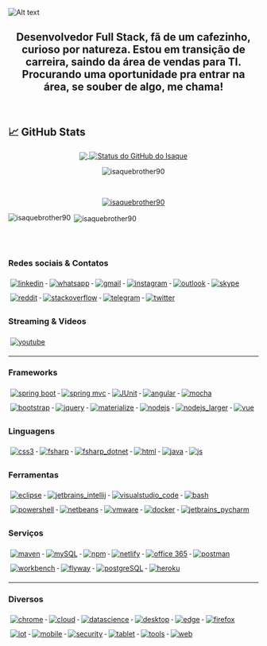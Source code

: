 <!--### Hi there 👋-->

<!--
**isaquebrother90/isaquebrother90** is a ✨ _special_ ✨ repository because its `README.md` (this file) appears on your GitHub profile.

Here are some ideas to get you started:

- 🔭 I’m currently working on ...
- 🌱 I’m currently learning ...
- 👯 I’m looking to collaborate on ...
- 🤔 I’m looking for help with ...
- 💬 Ask me about ...
- 📫 How to reach me: ...
- 😄 Pronouns: ...
- ⚡ Fun fact: ...
-->

![Alt text](Hey.gif)
## <h2 align="center">Desenvolvedor Full Stack, fã de um cafezinho, curioso por natureza. Estou em transição de carreira, saindo da área de vendas para TI. Procurando uma oportunidade pra entrar na área, se souber de algo, me chama! </center>

&nbsp;


## &#x1f4c8; GitHub Stats
<p align="center">
<a href="https://github.com/isaquebrother90">
  <img align="center" src="https://github-readme-stats.vercel.app/api/top-langs/?username=isaquebrother90&hide=html,python&title_color=ffffff&text_color=c9cacc&icon_color=2bbc8a&bg_color=1d1f21" />
</a>
<a href="https://github.com/isaquebrother90/isaquebrother90">
  <img align="center" src="https://github-readme-stats.vercel.app/api?username=isaquebrother90&show_icons=true&line_height=27&count_private=true&title_color=ffffff&text_color=c9cacc&icon_color=2bbc8a&bg_color=1d1f21" alt="Status do GitHub do Isaque" />
</a>
  </p>


<p align="center"> <img src="https://komarev.com/ghpvc/?username=isaquebrother90&label=Profile%20views&color=0e75b6&style=flat" alt="isaquebrother90" /> </p>
&nbsp;

<p align="center"> <a href="https://github.com/ryo-ma/github-profile-trophy"><img src="https://github-profile-trophy.vercel.app/?username=isaquebrother90" alt="isaquebrother90"/></a> </p>


<p><img align="left" src="https://github-readme-stats.vercel.app/api/top-langs?username=isaquebrother90&hide=python&show_icons=true&locale=en&layout=compact" alt="isaquebrother90" /></p>

<p>&nbsp;<img align="center" src="https://github-readme-stats.vercel.app/api?username=isaquebrother90&show_icons=true&locale=en" alt="isaquebrother90" /></p>


<br>
&nbsp;

### Redes sociais & Contatos
<p align="left">

  <a href="https://www.linkedin.com/in/isaquemoura/" target="_blank">
    <img src="svg/social/linkedin.svg" alt="linkedin" style="vertical-align:top; margin:6px 4px">
  </a>
  
  <a href="https://cutt.ly/6gJwKx7" target="_blank">
    <img src="svg/social/whatsapp.svg" alt="whatsapp" style="vertical-align:top; margin:6px 4px">
  </a> 

  <a href="mailto:isaquebrother90@gmail.com/" target = "_blank">
    <img src="svg/social/gmail.svg" alt="gmail" style="vertical-align:top; margin:6px 4px">
  </a>  

  <a href="https://www.instagram.com/isaque.moura_/" target="_blank">
    <img src="svg/social/instagram.svg" alt="instagram" style="vertical-align:top; margin:6px 4px">
  </a>   

  <a href="mailto:isaquebrother90@hotmail.com/" target="_blank">
    <img src="svg/social/outlook.svg" alt="outlook" style="vertical-align:top; margin:6px 4px">
  </a>  

  <a href="mailto:isaquebrother90@hotmail.com/" target="_blank">
    <img src="svg/social/skype.svg" alt="skype" style="vertical-align:top; margin:6px 4px">
  </a>

  <a href="https://www.reddit.com/user/Sad_Industry6453/" target="_blank">
    <img src="svg/social/reddit.svg" alt="reddit" style="vertical-align:top; margin:6px 4px">
  </a>       
  
  <a href="https://stackoverflow.com/users/14598571/isaque-moura/" target="_blank">
    <img src="svg/social/stackoverflow.svg" alt="stackoverflow" style="vertical-align:top; margin:6px 4px">
  </a>        <a href="https://t.me/isaquebrother90/" target="_blank">  
    <img src="svg/social/telegram.svg" alt="telegram" style="vertical-align:top; margin:6px 4px">
  </a>        <a href="https://twitter.com/Isaque72611061/" target="_blank">
    <img src="svg/social/twitter.svg" alt="twitter" style="vertical-align:top; margin:6px 4px">
  </a>             

</p>

### Streaming & Videos
<p align="left"> 

  <a href="https://www.youtube.com/channel/UC-biOQ-yUeM_FJUIcAKkgvA?view_as=subscriber" target="_blank">
    <img src="svg/streaming/youtube.svg" alt="youtube" style="vertical-align:top; margin:6px 4px">
  </a>  

</p>

---

### Frameworks 

<p align="left">
  
  <a href="#">
    <img src="svg/dev/frameworks/BadgeSpringBoot.svg" alt="spring boot" style="vertical-align:top; margin:6px 4px">
  </a>  
  
  <a href="#">
    <img src="svg/dev/frameworks/BadgeSpringMvc.svg" alt="spring mvc" style="vertical-align:top; margin:6px 4px">
  </a>  
  
  <a href="#">
    <img src="svg/dev/frameworks/BadgeJUnit.svg" alt="JUnit" style="vertical-align:top; margin:6px 4px">
  </a> 
  
  <a href="#">
    <img src="svg/dev/frameworks/angular.svg" alt="angular" style="vertical-align:top; margin:6px 4px">
  </a>  
  
  <a href="#">
    <img src="svg/dev/frameworks/BadgeMocha.svg" alt="mocha" style="vertical-align:top; margin:6px 4px">
  </a>  

   <a href="#">
    <img src="svg/dev/frameworks/bootstrap.svg" alt="bootstrap" style="vertical-align:top; margin:6px 4px">
  </a>   

  <a href="#">
    <img src="svg/dev/frameworks/jquery.svg" alt="jquery" style="vertical-align:top; margin:6px 4px">
  </a>   

  <a href="#">
    <img src="svg/dev/frameworks/materialize.svg" alt="materialize" style="vertical-align:top; margin:6px 4px">
  </a>  

  <a href="#">
    <img src="svg/dev/frameworks/nodejs.svg" alt="nodejs" style="vertical-align:top; margin:6px 4px">
  </a>  

  <a href="#">
    <img src="svg/dev/frameworks/nodejs_larger.svg" alt="nodejs_larger" style="vertical-align:top; margin:6px 4px">
  </a>   

  <a href="#">
    <img src="svg/dev/frameworks/vue.svg" alt="vue" style="vertical-align:top; margin:6px 4px">
  </a>  

</p>

### Linguagens 

  <a href="#">
    <img src="svg/dev/languages/css3.svg" alt="css3" style="vertical-align:top; margin:6px 4px">
  </a>  

   <a href="#">
    <img src="svg/dev/languages/fsharp.svg" alt="fsharp" style="vertical-align:top; margin:6px 4px">
  </a>  
 
  <a href="#">
    <img src="svg/dev/languages/fsharp_dotnet.svg" alt="fsharp_dotnet" style="vertical-align:top; margin:6px 4px">
  </a>  

  <a href="#">
    <img src="svg/dev/languages/html.svg" alt="html" style="vertical-align:top; margin:6px 4px">
  </a>  

  <a href="#">
    <img src="svg/dev/languages/java.svg" alt="java" style="vertical-align:top; margin:6px 4px">
  </a>  

  <a href="#">
    <img src="svg/dev/languages/js.svg" alt="js" style="vertical-align:top; margin:6px 4px">
  </a>   

</p>

### Ferramentas 
<p align="left">
  
  <a href="#">
    <img src="svg/dev/tools/eclipse.svg" alt="eclipse" style="vertical-align:top; margin:6px 4px">
  </a> 
  
   <a href="#">
    <img src="svg/dev/tools/jetbrains_intellij.svg" alt="jetbrains_intellij" style="vertical-align:top; margin:6px 4px">
  </a> 
  
  <a href="#">
    <img src="svg/dev/tools/visualstudio_code.svg" alt="visualstudio_code" style="vertical-align:top; margin:6px 4px">
  </a> 

  <a href="#">
    <img src="svg/dev/tools/bash.svg" alt="bash" style="vertical-align:top; margin:6px 4px">
  </a> 
  
  <a href="#">
    <img src="svg/dev/tools/powershell.svg" alt="powershell" style="vertical-align:top; margin:6px 4px">
  </a> 
  
  <a href="#">
    <img src="svg/dev/tools/BadgeNetbeans.svg" alt="netbeans" style="vertical-align:top; margin:6px 4px">
  </a>  
  
  <a href="#">
    <img src="svg/dev/tools/vmware.svg" alt="vmware" style="vertical-align:top; margin:6px 4px">
  </a>  

  <a href="#">
    <img src="svg/dev/tools/docker.svg" alt="docker" style="vertical-align:top; margin:6px 4px">
  </a> 

  <a href="#">
    <img src="svg/dev/tools/jetbrains_pycharm.svg" alt="jetbrains_pycharm" style="vertical-align:top; margin:6px 4px">
  </a> 

</p>

### Serviços
<p align="left">

  <a href="#">
    <img src="svg/dev/services/BadgeMaven.svg" alt="maven" style="vertical-align:top; margin:6px 4px">
  </a> 
  
  <a href="#">
    <img src="svg/dev/services/BadgeMySQL.svg" alt="mySQL" style="vertical-align:top; margin:6px 4px">
  </a> 

  <a href="#">
    <img src="svg/dev/services/npm.svg" alt="npm" style="vertical-align:top; margin:6px 4px">
  </a>  
  
  <a href="#">
    <img src="svg/dev/services/BadgeNetlify.svg" alt="netlify" style="vertical-align:top; margin:6px 4px">
  </a> 

  <a href="#">
    <img src="svg/dev/services/office_365.svg" alt="office 365" style="vertical-align:top; margin:6px 4px">
  </a> 
  
  <a href="#">
    <img src="svg/dev/services/BadgePostman.svg" alt="postman" style="vertical-align:top; margin:6px 4px">
  </a> 
  
  <a href="#">
    <img src="svg/dev/services/BadgeWorkbench.svg" alt="workbench" style="vertical-align:top; margin:6px 4px">
  </a> 
  
  <a href="#">
    <img src="svg/dev/services/BadgeFlyway.svg" alt="flyway" style="vertical-align:top; margin:6px 4px">
  </a> 
  
  <a href="#">
    <img src="svg/dev/services/BadgePostgreSQL.svg" alt="postgreSQL" style="vertical-align:top; margin:6px 4px">
  </a> 
  
  <a href="#">
    <img src="svg/dev/services/BadgeHeroku.svg" alt="heroku" style="vertical-align:top; margin:6px 4px">
  </a> 

</p>

--- 

### Diversos
<p align="left"> 

   <a href="#">
    <img src="svg/dev/misc/chrome.svg" alt="chrome" style="vertical-align:top; margin:6px 4px">
  </a>  

   <a href="#">
    <img src="svg/dev/misc/cloud.svg" alt="cloud" style="vertical-align:top; margin:6px 4px">
  </a>  

   <a href="#">
    <img src="svg/dev/misc/datascience.svg" alt="datascience" style="vertical-align:top; margin:6px 4px">
  </a>  

   <a href="#">
    <img src="svg/dev/misc/desktop.svg" alt="desktop" style="vertical-align:top; margin:6px 4px">
  </a>  

   <a href="#">
    <img src="svg/dev/misc/edge.svg" alt="edge" style="vertical-align:top; margin:6px 4px">
  </a>  

   <a href="#">
    <img src="svg/dev/misc/firefox.svg" alt="firefox" style="vertical-align:top; margin:6px 4px">
  </a>  

   <a href="#">
    <img src="svg/dev/misc/iot.svg" alt="iot" style="vertical-align:top; margin:6px 4px">
  </a>  

   <a href="#">
    <img src="svg/dev/misc/mobile.svg" alt="mobile" style="vertical-align:top; margin:6px 4px">
  </a>  

   <a href="#">
    <img src="svg/dev/misc/security.svg" alt="security" style="vertical-align:top; margin:6px 4px">
  </a>  

  <a href="#">
    <img src="svg/dev/misc/tablet.svg" alt="tablet" style="vertical-align:top; margin:6px 4px">
  </a>  

   <a href="#">
    <img src="svg/dev/misc/tools.svg" alt="tools" style="vertical-align:top; margin:6px 4px">
  </a>  

   <a href="#">
    <img src="svg/dev/misc/web.svg" alt="web" style="vertical-align:top; margin:6px 4px">
  </a>  

</p>



<!-- START gadpp -->

<!--START_SECTION:activity-->

